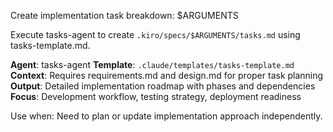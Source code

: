 Create implementation task breakdown: $ARGUMENTS

Execute tasks-agent to create `.kiro/specs/$ARGUMENTS/tasks.md` using tasks-template.md.

**Agent**: tasks-agent
**Template**: `.claude/templates/tasks-template.md`
**Context**: Requires requirements.md and design.md for proper task planning
**Output**: Detailed implementation roadmap with phases and dependencies
**Focus**: Development workflow, testing strategy, deployment readiness

Use when: Need to plan or update implementation approach independently.